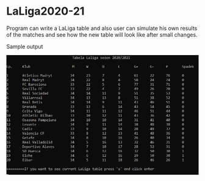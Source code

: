 # LaLiga2020-21
Program can write a LaLiga table and also user can simulate his own results of the matches and see how the new table will look like after small changes.

Sample output

![](https://github.com/Kubi5/LaLiga2020-21/blob/main/sample%20output.png)
